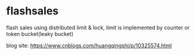# flashsales
flash sales using distributed limit &amp; lock, limit is implemented by counter or token bucket(leaky bucket)


blog site: https://www.cnblogs.com/huangqingshi/p/10325574.html
